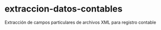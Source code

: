 # extraccion-datos-contables
Extracción de campos particulares de archivos XML para registro contable
